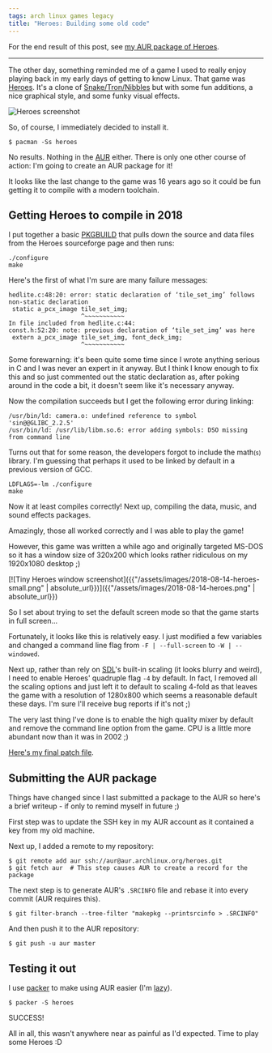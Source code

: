 ```yaml
---
tags: arch linux games legacy
title: "Heroes: Building some old code"
---
```


For the end result of this post, see [my AUR package of Heroes](https://aur.archlinux.org/packages/heroes/).

---

The other day, something reminded me of a game I used to really enjoy playing back in my early days of getting to know Linux. That game was [Heroes](http://heroes.sourceforge.net). It's a clone of [Snake/Tron/Nibbles](https://en.wikipedia.org/wiki/Snake_(video_game_genre)) but with some fun additions, a nice graphical style, and some funky visual effects.

![Heroes screenshot](http://heroes.sourceforge.net/img/snap5.png)

So, of course, I immediately decided to install it.

```shell 
$ pacman -Ss heroes
```

No results. Nothing in the [AUR](https://wiki.archlinux.org/index.php/Arch_User_Repository) either. There is only one other course of action: I'm going to create an AUR package for it!

It looks like the last change to the game was 16 years ago so it could be fun getting it to compile with a modern toolchain.

## Getting Heroes to compile in 2018

I put together a basic [PKGBUILD](https://wiki.archlinux.org/index.php/PKGBUILD) that pulls down the source and data files from the Heroes sourceforge page and then runs:

```console
./configure
make
```

Here's the first of what I'm sure are many failure messages:

```console
hedlite.c:48:20: error: static declaration of ‘tile_set_img’ follows non-static declaration 
 static a_pcx_image tile_set_img;
                    ^~~~~~~~~~~~
In file included from hedlite.c:44:
const.h:52:20: note: previous declaration of ‘tile_set_img’ was here                        
 extern a_pcx_image tile_set_img, font_deck_img;                                            
                    ^~~~~~~~~~~~
```

Some forewarning: it's been quite some time since I wrote anything serious in C and I was never an expert in it anyway. But I think I know enough to fix this and so just commented out the static declaration as, after poking around in the code a bit, it doesn't seem like it's necessary anyway.

Now the compilation succeeds but I get the following error during linking:

```console
/usr/bin/ld: camera.o: undefined reference to symbol 'sin@@GLIBC_2.2.5'
/usr/bin/ld: /usr/lib/libm.so.6: error adding symbols: DSO missing from command line
```

Turns out that for some reason, the developers forgot to include the math<small>(s)</small> library. I'm guessing that perhaps it used to be linked by default in a previous version of GCC.

```console
LDFLAGS=-lm ./configure
make
```

Now it at least compiles correctly! Next up, compiling the data, music, and sound effects packages.

Amazingly, those all worked correctly and I was able to play the game!

However, this game was written a while ago and originally targeted MS-DOS so it has a window size of 320x200 which looks rather ridiculous on my 1920x1080 desktop ;)

[![Tiny Heroes window screenshot]({{"/assets/images/2018-08-14-heroes-small.png" | absolute_url}})]({{"/assets/images/2018-08-14-heroes.png" | absolute_url}})

So I set about trying to set the default screen mode so that the game starts in full screen...

Fortunately, it looks like this is relatively easy. I just modified a few variables and changed a command line flag from `-F | --full-screen` to `-W | --windowed`.

Next up, rather than rely on [SDL](https://www.libsdl.org/)'s built-in scaling (it looks blurry and weird), I need to enable Heroes' quadruple flag `-4` by default. In fact, I removed all the scaling options and just left it to default to scaling 4-fold as that leaves the game with a resolution of 1280x800 which seems a reasonable default these days. I'm sure I'll receive bug reports if it's not ;)

The very last thing I've done is to enable the high quality mixer by default and remove the command line option from the game. CPU is a little more abundant now than it was in 2002 ;)

[Here's my final patch file](https://aur.archlinux.org/cgit/aur.git/tree/heroes-0.21.patch?h=heroes).

## Submitting the AUR package

Things have changed since I last submitted a package to the AUR so here's a brief writeup - if only to remind myself in future ;)

First step was to update the SSH key in my AUR account as it contained a key from my old machine.

Next up, I added a remote to my repository:

```console
$ git remote add aur ssh://aur@aur.archlinux.org/heroes.git
$ git fetch aur  # This step causes AUR to create a record for the package
```

The next step is to generate AUR's `.SRCINFO` file and rebase it into every commit (AUR requires this).

```console
$ git filter-branch --tree-filter "makepkg --printsrcinfo > .SRCINFO"
```

And then push it to the AUR repository:

```console
$ git push -u aur master
```

## Testing it out

I use [packer](https://aur.archlinux.org/packages/packer/) to make using AUR easier (I'm [lazy](http://threevirtues.com/)).

```console
$ packer -S heroes
```

SUCCESS!

All in all, this wasn't anywhere near as painful as I'd expected. Time to play some Heroes :D
